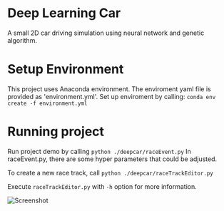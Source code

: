 # Deep Learning Car
A small 2D car driving simulation using neural network and genetic algorithm.

# Setup Environment
This project uses Anaconda environment. The enviroment yaml file is provided as 'environment.yml'. Set up enviroment by calling:
  ```conda env create -f environment.yml```
  
# Running project
Run project demo by calling
  ```python ./deepcar/raceEvent.py```
In raceEvent.py, there are some hyper parameters that could be adjusted.

To create a new race track, call
  ```python ./deepcar/raceTrackEditor.py```
	
Execute ```raceTrackEditor.py``` with ```-h``` option for more information.

![Screenshot](https://github.com/khanhnguyenqk/deep_learning_car/blob/master/screenshots/capture.png)
